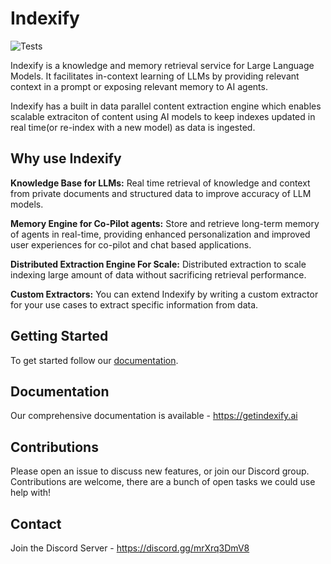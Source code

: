 # Indexify

![Tests](https://github.com/diptanu/indexify/actions/workflows/test.yaml/badge.svg?branch=main)

Indexify is a knowledge and memory retrieval service for Large Language Models. It facilitates in-context learning of LLMs by providing relevant context in a prompt or exposing relevant memory to AI agents.

Indexify has a built in data parallel content extraction engine which enables scalable extraciton of content using AI models to keep indexes updated in real time(or re-index with a new model) as data is ingested.

## Why use Indexify
**Knowledge Base for LLMs:** Real time retrieval of knowledge and context from private documents and structured data to improve accuracy of LLM models.

**Memory Engine for Co-Pilot agents:** Store and retrieve long-term memory of agents in real-time, providing enhanced personalization and improved user experiences for co-pilot and chat based applications.

**Distributed Extraction Engine For Scale:** Distributed extraction to scale indexing large amount of data without sacrificing retrieval performance.

**Custom Extractors:** You can extend Indexify by writing a custom extractor for your use cases to extract specific information from data.

## Getting Started

To get started follow our [documentation](https://getindexify.ai/getting_started/).

## Documentation

Our comprehensive documentation is available - https://getindexify.ai

## Contributions
Please open an issue to discuss new features, or join our Discord group. Contributions are welcome, there are a bunch of open tasks we could use help with! 

## Contact 
Join the Discord Server - https://discord.gg/mrXrq3DmV8 <br />
